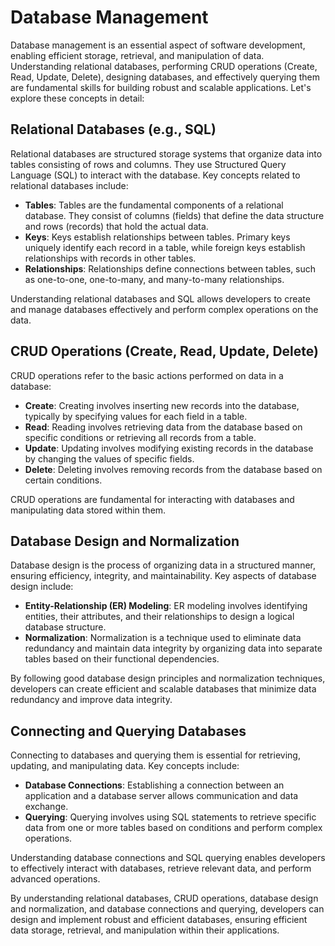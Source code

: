 # Database Management

Database management is an essential aspect of software development, enabling efficient storage, retrieval, and manipulation of data. Understanding relational databases, performing CRUD operations (Create, Read, Update, Delete), designing databases, and effectively querying them are fundamental skills for building robust and scalable applications. Let's explore these concepts in detail:

## Relational Databases (e.g., SQL)

Relational databases are structured storage systems that organize data into tables consisting of rows and columns. They use Structured Query Language (SQL) to interact with the database. Key concepts related to relational databases include:

- **Tables**: Tables are the fundamental components of a relational database. They consist of columns (fields) that define the data structure and rows (records) that hold the actual data.
- **Keys**: Keys establish relationships between tables. Primary keys uniquely identify each record in a table, while foreign keys establish relationships with records in other tables.
- **Relationships**: Relationships define connections between tables, such as one-to-one, one-to-many, and many-to-many relationships.

Understanding relational databases and SQL allows developers to create and manage databases effectively and perform complex operations on the data.

## CRUD Operations (Create, Read, Update, Delete)

CRUD operations refer to the basic actions performed on data in a database:

- **Create**: Creating involves inserting new records into the database, typically by specifying values for each field in a table.
- **Read**: Reading involves retrieving data from the database based on specific conditions or retrieving all records from a table.
- **Update**: Updating involves modifying existing records in the database by changing the values of specific fields.
- **Delete**: Deleting involves removing records from the database based on certain conditions.

CRUD operations are fundamental for interacting with databases and manipulating data stored within them.

## Database Design and Normalization

Database design is the process of organizing data in a structured manner, ensuring efficiency, integrity, and maintainability. Key aspects of database design include:

- **Entity-Relationship (ER) Modeling**: ER modeling involves identifying entities, their attributes, and their relationships to design a logical database structure.
- **Normalization**: Normalization is a technique used to eliminate data redundancy and maintain data integrity by organizing data into separate tables based on their functional dependencies.

By following good database design principles and normalization techniques, developers can create efficient and scalable databases that minimize data redundancy and improve data integrity.

## Connecting and Querying Databases

Connecting to databases and querying them is essential for retrieving, updating, and manipulating data. Key concepts include:

- **Database Connections**: Establishing a connection between an application and a database server allows communication and data exchange.
- **Querying**: Querying involves using SQL statements to retrieve specific data from one or more tables based on conditions and perform complex operations.

Understanding database connections and SQL querying enables developers to effectively interact with databases, retrieve relevant data, and perform advanced operations.

By understanding relational databases, CRUD operations, database design and normalization, and database connections and querying, developers can design and implement robust and efficient databases, ensuring efficient data storage, retrieval, and manipulation within their applications.